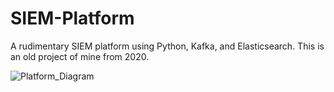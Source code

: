 # SIEM-Platform
A rudimentary SIEM platform using Python, Kafka, and Elasticsearch. This is an old project of mine from 2020.


![Platform_Diagram](https://github.com/user-attachments/assets/db3680a0-f9ef-49b9-9960-339f76a296f6)
